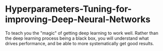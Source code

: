 # Hyperparameters-Tuning-for-improving-Deep-Neural-Networks
To teach you the "magic" of getting deep learning to work well. Rather than the deep learning process being a black box, you will understand what drives performance, and be able to more systematically get good results.

